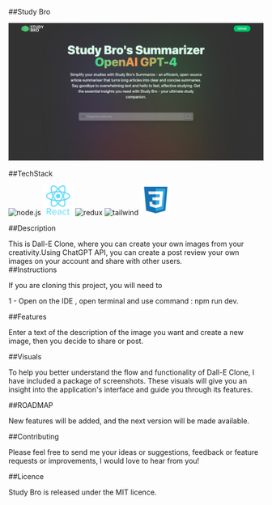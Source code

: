 ##Study Bro

![image](https://github.com/G-don/StudyBroAPI/blob/main/VISUALS/1.png)

##TechStack


<p align="left">
<img src="https://github.com/michaelkolesidis/tech-icons/blob/main/icons/nodejs/nodejs-original-wordmark.svg" alt="node.js" width="60" height="60"/>
<img src="https://github.com/Drete457/Drete457/blob/master/icons/react-original-wordmark.svg" alt="react" width="60" height="60"/>
<img src="https://github.com/michaelkolesidis/tech-icons/blob/main/icons/redux/redux-original.svg" alt="redux" width="60" height="60"/>
<img src="https://github.com/michaelkolesidis/tech-icons/blob/main/icons/tailwindcss/tailwindcss-plain.svg" alt="tailwind" width="60" height="60"/>
<img src="https://github.com/Drete457/Drete457/blob/master/icons/css3-original-wordmark.svg" alt="css3" width="60" height="60"/>
</p>




##Description

This is Dall-E Clone, where you can create your own images from your creativity.Using ChatGPT API, you can create a post review your own images on your account and share with other users.  
##Instructions

If you are cloning this project, you will need to

1 - Open on the IDE , open terminal and use command : npm run dev.

##Features

Enter a text of the description of the image you want and create a new image, then you decide to share or post. 

##Visuals

To help you better understand the flow and functionality of Dall-E Clone, I have included a package of screenshots. These visuals will give you an insight into the application's interface and guide you through its features.

##ROADMAP

New features will be added, and the next version will be made available.

##Contributing

Please feel free to send me your ideas or suggestions, feedback or feature requests or improvements, I would love to hear from you! 

##Licence

Study Bro is released under the MIT licence. 
